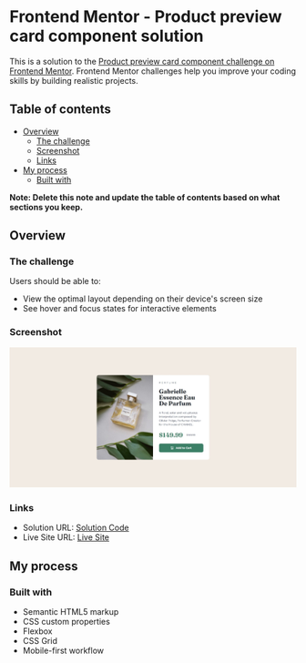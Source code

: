 # Frontend Mentor - Product preview card component solution

This is a solution to the [Product preview card component challenge on Frontend Mentor](https://www.frontendmentor.io/challenges/product-preview-card-component-GO7UmttRfa). Frontend Mentor challenges help you improve your coding skills by building realistic projects.

## Table of contents

- [Overview](#overview)
  - [The challenge](#the-challenge)
  - [Screenshot](#screenshot)
  - [Links](#links)
- [My process](#my-process)
  - [Built with](#built-with)

**Note: Delete this note and update the table of contents based on what sections you keep.**

## Overview

### The challenge

Users should be able to:

- View the optimal layout depending on their device's screen size
- See hover and focus states for interactive elements

### Screenshot

![](./images/Screenshot_16-2-2025_14439_127.0.0.1.jpeg)

### Links

- Solution URL: [Solution Code](https://github.com/SydsBike/05-product-preview-card-component-main)
- Live Site URL: [Live Site](https://sydsbike.github.io/05-product-preview-card-component-main/)

## My process

### Built with

- Semantic HTML5 markup
- CSS custom properties
- Flexbox
- CSS Grid
- Mobile-first workflow
